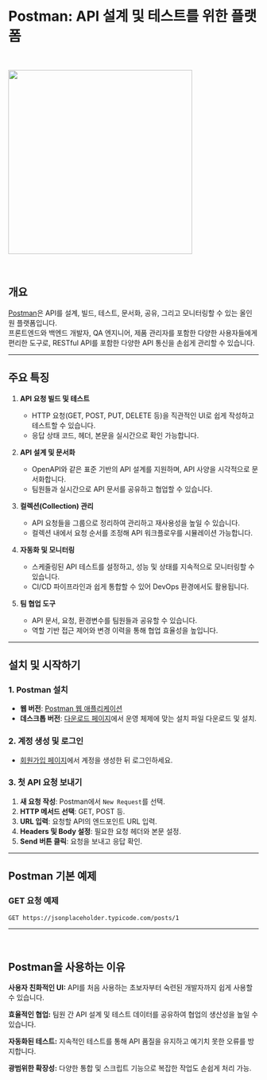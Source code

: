 # Postman: API 설계 및 테스트를 위한 플랫폼

<br/>

<code><img height = "370"
src = https://github.com/user-attachments/assets/165e040f-189e-49c7-a36c-91579268c4ae></code>

<br/>

## 개요

[Postman](https://www.postman.com/)은 API를 설계, 빌드, 테스트, 문서화, 공유, 그리고 모니터링할 수 있는 올인원 플랫폼입니다.  
프론트엔드와 백엔드 개발자, QA 엔지니어, 제품 관리자를 포함한 다양한 사용자들에게 편리한 도구로, RESTful API를 포함한 다양한 API 통신을 손쉽게 관리할 수 있습니다.

---

## 주요 특징
1. **API 요청 빌드 및 테스트**
   - HTTP 요청(GET, POST, PUT, DELETE 등)을 직관적인 UI로 쉽게 작성하고 테스트할 수 있습니다.
   - 응답 상태 코드, 헤더, 본문을 실시간으로 확인 가능합니다.

2. **API 설계 및 문서화**
   - OpenAPI와 같은 표준 기반의 API 설계를 지원하며, API 사양을 시각적으로 문서화합니다.
   - 팀원들과 실시간으로 API 문서를 공유하고 협업할 수 있습니다.

3. **컬렉션(Collection) 관리**
   - API 요청들을 그룹으로 정리하여 관리하고 재사용성을 높일 수 있습니다.
   - 컬렉션 내에서 요청 순서를 조정해 API 워크플로우를 시뮬레이션 가능합니다.

4. **자동화 및 모니터링**
   - 스케줄링된 API 테스트를 설정하고, 성능 및 상태를 지속적으로 모니터링할 수 있습니다.
   - CI/CD 파이프라인과 쉽게 통합할 수 있어 DevOps 환경에서도 활용됩니다.

5. **팀 협업 도구**
   - API 문서, 요청, 환경변수를 팀원들과 공유할 수 있습니다.
   - 역할 기반 접근 제어와 변경 이력을 통해 협업 효율성을 높입니다.

---

## 설치 및 시작하기

### 1. Postman 설치
- **웹 버전**: [Postman 웹 애플리케이션](https://web.postman.com/)
- **데스크톱 버전**: [다운로드 페이지](https://www.postman.com/downloads/)에서 운영 체제에 맞는 설치 파일 다운로드 및 설치.

### 2. 계정 생성 및 로그인
- [회원가입 페이지](https://www.postman.com/)에서 계정을 생성한 뒤 로그인하세요.

### 3. 첫 API 요청 보내기
1. **새 요청 작성**: Postman에서 `New Request`를 선택.
2. **HTTP 메서드 선택**: GET, POST 등.
3. **URL 입력**: 요청할 API의 엔드포인트 URL 입력.
4. **Headers 및 Body 설정**: 필요한 요청 헤더와 본문 설정.
5. **Send 버튼 클릭**: 요청을 보내고 응답 확인.

---

## Postman 기본 예제

### GET 요청 예제
```http
GET https://jsonplaceholder.typicode.com/posts/1
```
---

<br/>

## Postman을 사용하는 이유

**사용자 친화적인 UI:** API를 처음 사용하는 초보자부터 숙련된 개발자까지 쉽게 사용할 수 있습니다.

**효율적인 협업:** 팀원 간 API 설계 및 테스트 데이터를 공유하여 협업의 생산성을 높일 수 있습니다.

**자동화된 테스트:** 지속적인 테스트를 통해 API 품질을 유지하고 예기치 못한 오류를 방지합니다.

**광범위한 확장성:** 다양한 통합 및 스크립트 기능으로 복잡한 작업도 손쉽게 처리 가능.
